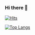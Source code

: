 ### Hi there 👋

<!--
**taewookim02/taewookim02** is a ✨ _special_ ✨ repository because its `README.md` (this file) appears on your GitHub profile.

Here are some ideas to get you started:

- 🔭 I’m currently working on ...
- 🌱 I’m currently learning ...
- 👯 I’m looking to collaborate on ...
- 🤔 I’m looking for help with ...
- 💬 Ask me about ...
- 📫 How to reach me: ...
- 😄 Pronouns: ...
- ⚡ Fun fact: ...
-->

[![Hits](https://hits.seeyoufarm.com/api/count/incr/badge.svg?url=https%3A%2F%2Fgithub.com%2Ftaewookim02&count_bg=%23238636&title_bg=%23151515&icon=&icon_color=%23E7E7E7&title=hits&edge_flat=false)](https://hits.seeyoufarm.com)

[![Top Langs](https://github-readme-stats.vercel.app/api/top-langs/?username=taewookim02&layout=compact&theme=default)](https://github.com/taewookim02/github-readme-stats)

<!--
![](https://komarev.com/ghpvc/?username=taewookim02&label=pv&color=563d7c)
![taewoo's github stats](https://github-readme-stats.vercel.app/api?username=taewookim02&show_icons=true&theme=radical)
[![trophy](https://github-profile-trophy.vercel.app/?username=taewookim02&theme=onedark)](https://github.com/taewookim02/github-profile-trophy)

```mermaid
  journey
    title My working day
    section Go to work
      Make tea: 5: Me
      Go upstairs: 3: Me
      Do work: 1: Me, Cat
    section Go home
      Go downstairs: 5: Me
      Sit down: 3: Me
```
-->
